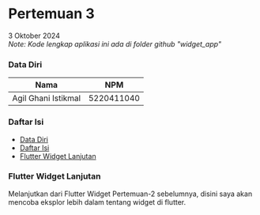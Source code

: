 # Pertemuan 3 <!-- omit in toc -->

3 Oktober 2024 <br>
_Note: Kode lengkap aplikasi ini ada di folder github "widget_app"_

### Data Diri

| Nama                | NPM        |
| ------------------- | ---------- |
| Agil Ghani Istikmal | 5220411040 |

### Daftar Isi

- [Data Diri](#data-diri)
- [Daftar Isi](#daftar-isi)
- [Flutter Widget Lanjutan](#flutter-widget-lanjutan)

### Flutter Widget Lanjutan

Melanjutkan dari Flutter Widget Pertemuan-2 sebelumnya, disini saya akan mencoba eksplor lebih dalam tentang widget di flutter.
